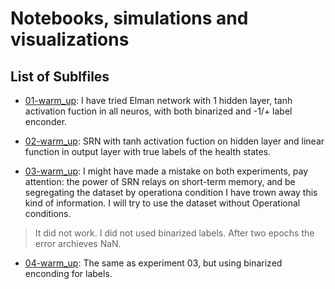 # Notebooks, simulations and visualizations

## List of Sublfiles

+ [01-warm_up](01-warm_up): I have tried Elman network with 1 hidden layer, tanh activation fuction in all neuros, with both binarized and -1/+ label enconder.

+ [02-warm_up](02-warm_up): SRN with tanh activation fuction on hidden layer and linear function in output layer with true labels of the health states.

+ [03-warm_up](03-warm_up): I might have made a mistake on both experiments, pay attention: the power of SRN relays on short-term memory, and be segregating the dataset by operationa condition I have trown away this kind of information. I will try to use the dataset without Operational conditions.

> It did not work. I did not used binarized labels. After two epochs the error archieves NaN.

+ [04-warm_up](04-warm_up): The same as experiment 03, but using binarized enconding for labels.
